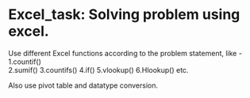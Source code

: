 
# Excel_task: Solving problem using excel.
Use different Excel functions according to the problem statement, like -  
 1.countif()   	 
 2.sumif() 
 3.countifs() 
 4.if() 
 5.vlookup() 
 6.Hlookup() etc.

Also use pivot table and datatype conversion.



